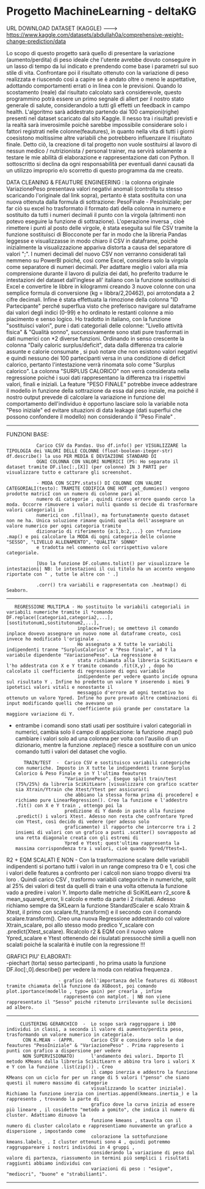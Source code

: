# Progetto MachineLearning - deltaKG 

URL DOWNLOAD DATASET (KAGGLE) --->  https://www.kaggle.com/datasets/abdullah0a/comprehensive-weight-change-prediction/data

Lo scopo di questo progetto sarà quello di presentare la variazione (aumento/perdita) di peso ideale che l'utente avrebbe dovuto conseguire in un lasso di tempo da lui indicato e 
prendendo come base i parametri sul suo stile di vita. Confrontare poi il risultato ottenuto con la variazione di peso realizzata e riuscendo così a capire se è andato oltre o meno le aspettative, adottando comportamenti errati o in linea con le previsioni. Quando lo scostamento (reale) dal risultato calcolato sarà considerevole, questo programmino potrà essere un 
primo segnale di allert per il nostro stato generale di salute, considerandolo a tutti gli effetti un feedback in campo health. L'algoritmo sarà addestrato partendo dai 100 campioni(righe) presenti nel dataset scaricato dal sito Kaggle. Il nesso tra i risultati previsti e la realtà sarà inverosimile poichè sarebbe impossibile considerare solo i fattori registrati nelle 
colonne(feautures), in quanto nella vita di tutti i giorni coesistono moltissime altre variabili che potrebbero influenzare il risultato finale. Detto ciò, la creazione di tal 
progetto non vuole sostituirsi al lavoro di nessun medico / nutrizionista / personal trainer, ma servirà solamente a testare le mie abilità di elaborazione e rappresentazione dati con 
Python. Il sottoscritto si declina  da ogni responsabilità per eventuali danni causati da un utilizzo improprio e/o scorretto di questo programma da me creato.

DATA CLEANING & FEAUTURE ENGINEERING : la colonna originale VariazionePeso presentava valori negativi anomali (controlla tu stesso scaricando l'originale dal 
link sopra), pertanto è stata sostituita con una nuova ottenuta dalla formula di sottrazione: PesoFinale - PesoIniziale; per far ciò su excel ho
trasformato il formato dati della colonna in numero e sostituito da tutti i numeri decimali il punto con la virgola (altrimenti non potevo eseguire la funzione di sottrazione). 
L'operazione inversa , cioè rimettere i punti al posto delle virgole, è stata eseguita sul file CSV tramite la funzione sostituisci di Blocconote per far in modo
che la libreria Pandas leggesse e visualizzasse in modo chiaro il CSV in dataframe, poichè inizialmente la visualizzazione appariva distorta a causa del separatore di valori ";".
I numeri decimali del nuovo CSV non verranno considerati tali nemmeno su PowerBI poiché, così come Excel, considera solo la virgola come separatore di numeri decimali.
Per adattare meglio i valori alla mia comprensione durante il lavoro di pulizia dei dati, ho preferito tradurre le intestazioni del dataset dall'inglese all'
italiano con la funzione sostituisci di Excel e convertire le libbre in kilogrammi creando 3 nuove colonne con una semplice formula di conversione (kg = libbra/2,20462), 
poi arrotondata a 2 cifre decimali. Infine è stata effettuata la rimozione della colonna "ID Partecipante" perché superflua visto che preferisco navigare sul dataframe dai valori 
degli indici (0-99) e ho ordinato le restanti colonne a mio piacimento e senso logico. Ho tradotto in italiano, con la funzione "sostituisci valori", pure i dati categoriali delle 
colonne: "Livello attività fisica" & "Qualità sonno", successivamente sono stati pure trasformati in dati numerici con *2 diverse funzioni. Ordinando in senso crescente la colonna 
"Daily caloric surplus/deficit", data dalla differenza tra calorie assunte e calorie consumate , si può notare che non esistono valori negativi e quindi nessuno dei 100 partecipanti
versa in una condizione di deficit calorico, pertanto l'intestazione verrà rinomata solo come "Surplus calorico". La colonna "SURPLUS CALORICO" non verrà considerata nella regressione poiché i suoi dati rappresentano la differenza tra i rispettivi valori, finali e iniziali. La feature "PESO FINALE" potrebbe invece addestrare il modello in funzione della sottrazione da
essa dal peso inziale, ma poiché il nostro output prevede di calcolare la variazione in funzione del comportamento dell'individuo è opportuno lasciare solo la variabile nota "Peso iniziale" ed evitare situazioni di data leakage (dati superflui che possono confondere il modello) non considerando il "Peso Finale" . 


___________________________________________________________________________________________________________________________________________________________________________________________

FUNZIONI BASE:     

               Carico CSV da Pandas. Uso df.info() per VISUALIZZARE la TIPOLOGIA dei VALORI DELLE COLONNE (float-boolean-iteger-str) df.describe() la uso PER MEDIA E DEVIAZIONE STANDARD DI
               OGNI COLONNA CON VALORI NUMERICI (PS: Ho separato il dataset tramite DF.iloc[:,[X]] (per colonne) IN 3 PARTI per visualizzare tutto e catturare gli screenshot.
              
               - MODA CON SCIPY.stats() DI COLONNE CON VALORI CATEGORIALI(testo): TRAMITE CODIFICA ONE HOT .get_dummies() vengono prodotte matricI con un numero di colonne pari al 
               numero di categorie , quindi ricevo errore quando cerco la moda. Occorre rimuovere i valori nulli quando si decide di trasformare valori categoriali in 
               numerici con .fillna(), ma fortunatamente questo dataset non ne ha. Unica soluzione rimane quindi quella dell'assegnare un valore numerico per ogni categoria tramite
               dizionario di riferimento {a:1,b:2,...} con *funzione .map() e poi calcolare la MODA di ogni categoria delle colonne "SESSO", "LIVELLO ALLENAMENTO", "QUALITA' SONNO"
               e tradotta nel commento col corrispettivo valore categoriale.
               
               [Uso la funzione DF.columns.tolist() per visualizzare le intestazioni| NB: le intestazioni il cui titolo ha un accento vengono riportate con " , tutte le altre con ' .]
               
               .corr() tra variabili e rappresentata con .heatmap() di Seaborn.
_____________________________________________________________________________________________________________________________________________________________________________________________________

              
       REGRESSIONE MULTIPLA - Ho sostituito le variabili categoriali in variabili numeriche tramite il *comando DF.replace([categoria1,categoria2,...],[sostitutonum1,sostitutonum2,...],
                              inplace=True); se omettevo il comando inplace dovevo assegnare un nuovo nome al dataframe creato, così invece ho modificato l'originale . 
                              Ho assegnato a X tutte le variabili indipendenti tranne "SurplusCalorico" e "Peso finale", ad Y la variabile dipendente "VariazionePeso". La regressione è                 
                              stata richiamata alla libreria SciKitLearn e l'ho addestrata con X e Y tramite comando .fit(X,y) , dopo ho calcolato il coefficiente di regressione di ogni variabile
                              indipendente per vedere quanto incide ognuna sul risultato Y . Infine ho predetto un valore Y inserendo i miei 9 ipotetici valori vitali e nonostante il 
                              messaggio d'errore ad ogni tentativo ho ottenuto un valore Ypred. Infine ho pure provato altre combinazioni di input modificando quelli che avevano un 
                              coefficiente più grande per constatare la maggiore variazione di Y.


* entrambe i comandi sono stati usati per sostituire i valori categoriali in numerici, cambia solo il campo di applicazione: la funzione .map() può cambiare i valori solo ad una colonna per volta con l'ausilio di un dizionario, mentre la funzione .replace() riesce a sostituire con un unico comando tutti i valori del dataset che voglio.




         TRAIN/TEST  -  Carico CSV e sostituisco variabili categoriche con numeriche. Imposto in X tutte le indipendenti tranne Surplus Calorico & Peso Finale e in Y l'ultima feautures 
                        "VariazionePeso". Eseguo split train/test (75%/25%) da libreria SciKitLearn [visualizzare con grafico scatter sia Xtrain/Ytrain che Xtest/Ytest per assicurarci 
                        che abbiano la stessa forma prima di procedere] e richiamo pure LinearRegression(). Creo la funzione e l'addestro .fit() con X e Y train , ottengo poi la 
                        predizione di Y dando in pasto alla funzione .predict() i valori Xtest. Adesso non resta che confrontare Ypred con Ytest, così decido di vedere (per adesso solo
                        graficamente) il rapporto che intercorre tra i 2 insiemi di valori con un grafico a punti .scatter() sovrapposto ad una retta diagonale creata con gli estremi di
                        Ypred e Ytest; quest'ultima rappresenta la massima corrispondenza tra i valori, cioè quando Ypred/Ytest=1. 



R2 + EQM SCALATI E NON -  Con la trasformazione scalare delle variabili indipendenti si portano tutti i valori in un range compreso tra 0 e 1, così che i valori delle features
                          a confronto per i calcoli non siano troppo diversi tra loro . Quindi carico CSV , trasformo variabili categoriche in numeriche, split al 25% dei valori
                          di test da quelli di train e una volta ottenuta la funzione vado a predire i valori Y. Importo dalle metriche di SciKitLearn r2_score & mean_squared_error,
                          li calcolo e metto da parte i 2 risultati. Adesso richiamo sempre da SKLearn la funzione StandardScaler e scalo Xtrain & Xtest, il primo con scalare.fit_transform()
                          e il secondo con il comando scalare.transform(). Creo una nuova Regressione addestrando col valore Xtrain_scalare, poi allo stesso modo predico Y_scalare con .predict(Xtest_scalare). 
                          Ricalcolo r2 & EQM con il nuovo valore Ypred_scalare e Ytest ottenendo dei risulatati pressocchè simili a quelli non scalati poiché la scalarità è inutile con la regressione !!!





GRAFICI PIU' ELABORATI:   
                       -piechart (torta) sesso partecipanti , ho prima usato la funzione DF.iloc[:,0].describe() per vedere la moda con relativa frequenza .
                      
                       - grafico dell'importanza delle features di XGBoost tramite chiamata della funzione da XGBoost, poi comando plot.iportance(modello , typo= gain) per crearla , infine
                         rappresento con matplot. | NB non viene rappresentato il "Sesso" poiché ritenuto irrilevante sulle decisioni ad albero.
        

__________________________________________________________________________________________________________________________________________________________________________________________________________________


         CLUSTERING GERARCHICO  -  Lo scopo sarà raggruppare i 100 individui in classi, a seconda il valore di aumento/perdita peso, trasformando un valore numerico in categoriale.
          CON K.MEAN - (APPR.      Carico CSV e considero solo le due feautures "PesoIniziale" & "VariazionePeso" . Prima rappresento i punti con grafico a dispersione per vedere
          NON SUPERVISIONATO)      l'andamento dei valori. Importo Il metodo KMeans dalla libreria ScikitLearn e abbino tra loro i valori X e Y con la funzione .list(zip()) . Creo
                                   il campo inerzia e addestro la funzione KMeans con un ciclo for per un range di 5 valori ("penso" che siano questi il numero massimo di categorie
                                   visualizzando lo scatter iniziale). Richiamo la funzione inerzia con inertias.append(kmeans.inertia_) e la rappresento , trovando la parte di 
                                   grafico dove la curva inizia ad essere più lineare , il cosidetto "metodo a gomito", che indica il numero di cluster. Adattiamo dinuovo la 
                                   funzione kmeans , stavolta con il numero di cluster calcolato e rappresentiamo nuovamente un grafico a dispersione , impostando come 
                                   colorazione la sottofunzione kmeans.labels_ . I cluster ottenuti sono 4 , quindi potremmo raggruppareare i nostri individui in 4 gruppi ,
                                   considerando la variazione di peso dal valore di partenza, riassumento in termini più semplici i risultati raggiunti abbiamo individui con
                                   variazioni di peso : "esigue", "mediocri", "buone" e "strabilianti".

_________________________________________________________________________________________________________________________________________________________________________________________________________________

